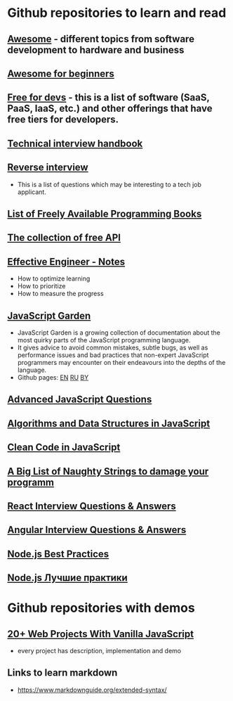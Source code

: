 # Github repositories to learn and read

## [Awesome](https://github.com/sindresorhus/awesome) - different topics from software development to hardware and business

## [Awesome for beginners](https://github.com/MunGell/awesome-for-beginners)

## [Free for devs](https://github.com/ripienaar/free-for-dev) - this is a list of software (SaaS, PaaS, IaaS, etc.) and other offerings that have free tiers for developers.

## [Technical interview handbook](https://github.com/yangshun/tech-interview-handbook)

## [Reverse interview](https://github.com/viraptor/reverse-interview)

- This is a list of questions which may be interesting to a tech job applicant.

## [List of Freely Available Programming Books](https://github.com/EbookFoundation/free-programming-books)

## [The collection of free API](https://github.com/public-apis/public-apis)

## [Effective Engineer - Notes](https://gist.github.com/rondy/af1dee1d28c02e9a225ae55da2674a6f)

- How to optimize learning
- How to prioritize
- How to measure the progress

## [JavaScript Garden](https://github.com/BonsaiDen/JavaScript-Garden)

- JavaScript Garden is a growing collection of documentation about the most quirky parts of the JavaScript programming language.
- It gives advice to avoid common mistakes, subtle bugs, as well as performance issues and bad practices
  that non-expert JavaScript programmers may encounter on their endeavours into the depths of the language.
- Github pages:
  [EN](https://bonsaiden.github.io/JavaScript-Garden/)
  [RU](https://bonsaiden.github.io/JavaScript-Garden/ru/)
  [BY](https://bonsaiden.github.io/JavaScript-Garden/by/)

## [Advanced JavaScript Questions](https://github.com/lydiahallie/javascript-questions)

## [Algorithms and Data Structures in JavaScript](https://github.com/trekhleb/javascript-algorithms)

## [Clean Code in JavaScript](https://github.com/ryanmcdermott/clean-code-javascript)

## [A Big List of Naughty Strings to damage your programm](https://github.com/minimaxir/big-list-of-naughty-strings)

## [React Interview Questions & Answers](https://github.com/sudheerj/reactjs-interview-questions)

## [Angular Interview Questions & Answers](https://github.com/sudheerj/angular-interview-questions)

## [Node.js Best Practices](https://github.com/goldbergyoni/nodebestpractices/blob/master/README.md)
## [Node.js Лучшие практики](https://github.com/goldbergyoni/nodebestpractices/blob/master/README.russian.md)

# Github repositories with demos

## [20+ Web Projects With Vanilla JavaScript](https://github.com/bradtraversy/vanillawebprojects)

- every project has description, implementation and demo

## Links to learn markdown

- https://www.markdownguide.org/extended-syntax/
